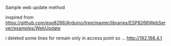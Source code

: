 Sample web update method

inspired from https://github.com/esp8266/Arduino/tree/master/libraries/ESP8266WebServer/examples/WebUpdate

i deleted some lines for remain only in access point so ... http://192.168.4.1

